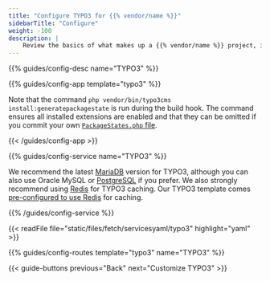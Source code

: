 ```yaml
---
title: "Configure TYPO3 for {{% vendor/name %}}"
sidebarTitle: "Configure"
weight: -100
description: |
    Review the basics of what makes up a {{% vendor/name %}} project, including its three principle configuration files and how to define them for TYPO3.
---
```


{{% guides/config-desc name="TYPO3" %}}

{{% guides/config-app template="typo3" %}}

Note that the command `php vendor/bin/typo3cms install:generatepackagestate` is run during the build hook.
The command ensures all installed extensions are enabled
and that they can be omitted if you commit your own [`PackageStates.php` file](https://docs.typo3.org/m/typo3/reference-coreapi/main/en-us/ExtensionArchitecture/HowTo/ExtensionManagement.html#installing-extensions).

{{< /guides/config-app >}}

{{% guides/config-service name="TYPO3" %}}

We recommend the latest [MariaDB](../../../add-services/mysql/_index.md) version for TYPO3,
although you can also use Oracle MySQL or [PostgreSQL](../../../add-services/postgresql.md) if you prefer.
We also strongly recommend using [Redis](../../../add-services/redis.md) for TYPO3 caching.
Our TYPO3 template comes [pre-configured to use Redis](https://github.com/platformsh-templates/typo3#user-content-customizations) for caching.

{{% /guides/config-service %}}

{{< readFile file="static/files/fetch/servicesyaml/typo3" highlight="yaml" >}}

{{% guides/config-routes template="typo3" name="TYPO3" %}}

{{< guide-buttons previous="Back" next="Customize TYPO3" >}}

